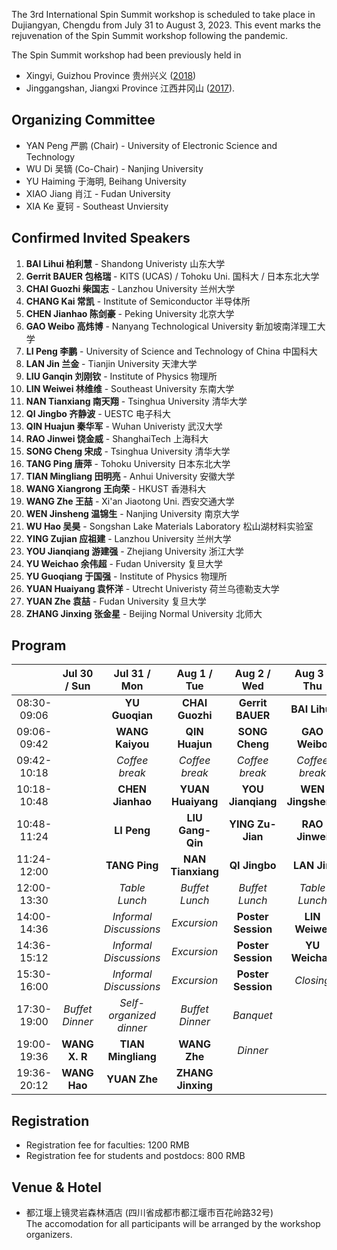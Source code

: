 The 3rd International Spin Summit workshop is scheduled to take place in Dujiangyan, Chengdu from July 31 to August 3, 2023. This event marks the rejuvenation of the Spin Summit workshop following the pandemic.

The Spin Summit workshop had been previously held in
- Xingyi, Guizhou Province 贵州兴义 ([2018](http://spinsummit.fudan.edu.cn))
- Jinggangshan, Jiangxi Province 江西井冈山 ([2017](http://www.physics.fudan.edu.cn/tps/people/jxiao/spinsummit2017/2017/)).

## Organizing Committee

- YAN Peng 严鹏 (Chair) - University of Electronic Science and Technology
- WU Di 吴镝 (Co-Chair) - Nanjing University
- YU Haiming 于海明, Beihang University
- XIAO Jiang 肖江 - Fudan University
- XIA Ke 夏钶 - Southeast Unviersity

## Confirmed Invited Speakers

1. **BAI Lihui 柏利慧** - Shandong Univeristy 山东大学
1. **Gerrit BAUER 包格瑞** - KITS (UCAS) / Tohoku Uni. 国科大 / 日本东北大学
1. **CHAI Guozhi 柴国志** - Lanzhou University 兰州大学
1. **CHANG Kai 常凯** - Institute of Semiconductor 半导体所
1. **CHEN Jianhao 陈剑豪** - Peking University 北京大学
1. **GAO Weibo 高炜博** - Nanyang Technological University 新加坡南洋理工大学
1. **LI Peng 李鹏** - University of Science and Technology of China 中国科大
1. **LAN Jin 兰金** - Tianjin University 天津大学
1. **LIU Ganqin 刘刚钦** - Institute of Physics 物理所
1. **LIN Weiwei 林维维** - Southeast University 东南大学
1. **NAN Tianxiang 南天翔** - Tsinghua University 清华大学
1. **QI Jingbo 齐静波** - UESTC 电子科大
1. **QIN Huajun 秦华军** - Wuhan Univeristy 武汉大学
1. **RAO Jinwei 饶金威** - ShanghaiTech 上海科大
1. **SONG Cheng 宋成** - Tsinghua University 清华大学
1. **TANG Ping 唐萍** - Tohoku University 日本东北大学
1. **TIAN Mingliang 田明亮** - Anhui University 安徽大学
1. **WANG Xiangrong 王向荣** - HKUST 香港科大
1. **WANG Zhe 王喆** - Xi'an Jiaotong Uni. 西安交通大学
1. **WEN Jinsheng 温锦生** - Nanjing University 南京大学
1. **WU Hao 吴昊** - Songshan Lake Materials Laboratory 松山湖材料实验室
1. **YING Zujian 应祖建** - Lanzhou University 兰州大学
1. **YOU Jianqiang 游建强** - Zhejiang University 浙江大学
1. **YU Weichao 余伟超** - Fudan University 复旦大学
1. **YU Guoqiang 于国强** - Institute of Physics 物理所
1. **YUAN Huaiyang 袁怀洋** - Utrecht Univeristy 荷兰乌德勒支大学
1. **YUAN Zhe 袁喆** - Fudan University 复旦大学
1. **ZHANG Jinxing 张金星** - Beijing Normal University 北师大

## Program

|           |Jul 30 / Sun|Jul 31 / Mon|Aug 1 / Tue|Aug 2 / Wed|Aug 3 / Thu|  
|:---------:|:----------:|:----------:|:----------:|:----------:|:----------:|
|08:30-09:06|            | **YU Guoqian**   | **CHAI Guozhi**   | **Gerrit BAUER**   | **BAI Lihui**   |
|09:06-09:42|            | **WANG Kaiyou**   | **QIN Huajun**   | **SONG Cheng**   | **GAO Weibo**   |
|09:42-10:18|            | _Coffee break_     | _Coffee break_| _Coffee break_| _Coffee break_|
|10:18-10:48|            | **CHEN Jianhao**   | **YUAN Huaiyang**   | **YOU Jianqiang**   | **WEN Jingsheng**   |
|10:48-11:24|            | **LI Peng**   | **LIU Gang-Qin**   | **YING Zu-Jian**   | **RAO Jinwei**   |
|11:24-12:00|            | **TANG Ping**   | **NAN Tianxiang**   | **QI Jingbo**   | **LAN Jin**   |
|12:00-13:30|            | _Table Lunch_    | _Buffet Lunch_    | _Buffet Lunch_    | _Table Lunch_    |
|14:00-14:36|            | _Informal  Discussions_ |_Excursion_| **Poster Session** | **LIN Weiwei**  |
|14:36-15:12|            | _Informal  Discussions_ |_Excursion_| **Poster Session**| **YU Weichao**   |
|15:30-16:00|            | _Informal  Discussions_ |_Excursion_| **Poster Session** | *Closing* |
|17:30-19:00| _Buffet Dinner_ | _Self-organized dinner_ | _Buffet Dinner_ | _Banquet_ | |
|19:00-19:36| **WANG X. R**   | **TIAN Mingliang**   | **WANG Zhe** | _Dinner_ |            |
|19:36-20:12| **WANG Hao**   | **YUAN Zhe**   | **ZHANG Jinxing** |            |            |

## Registration

- Registration fee for faculties: 1200 RMB
- Registration fee for students and postdocs: 800 RMB

## Venue & Hotel

- 都江堰上镜灵岩森林酒店 (四川省成都市都江堰市百花岭路32号) <br>
  The accomodation for all participants will be arranged by the workshop organizers. 